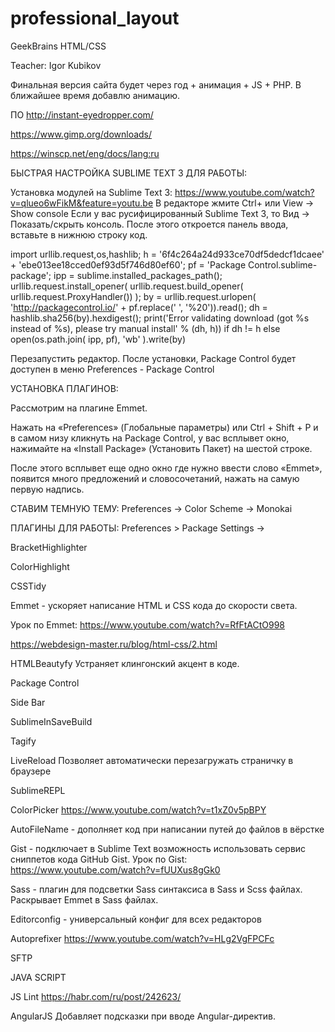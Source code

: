 # professional_layout
GeekBrains HTML/CSS

Teacher:
Igor Kubikov

Финальная версия сайта будет через год + анимация + JS + PHP. 
В ближайшее время добавлю анимацию.

ПО
http://instant-eyedropper.com/

https://www.gimp.org/downloads/

https://winscp.net/eng/docs/lang:ru

БЫСТРАЯ НАСТРОЙКА SUBLIME TEXT 3 ДЛЯ РАБОТЫ:

Установка модулей на Sublime Text 3:
https://www.youtube.com/watch?v=qlueo6wFikM&feature=youtu.be
В редакторе жмите Ctrl+ или 
View -> Show console 
Если у вас русифицированный Sublime Text 3, то 
Вид -> Показать/скрыть консоль. После этого откроется панель ввода, вставьте в нижнюю строку код.

import urllib.request,os,hashlib; h = '6f4c264a24d933ce70df5dedcf1dcaee' + 'ebe013ee18cced0ef93d5f746d80ef60'; pf = 'Package Control.sublime-package'; ipp = sublime.installed_packages_path(); urllib.request.install_opener( urllib.request.build_opener( urllib.request.ProxyHandler()) ); by = urllib.request.urlopen( 'http://packagecontrol.io/' + pf.replace(' ', '%20')).read(); dh = hashlib.sha256(by).hexdigest(); print('Error validating download (got %s instead of %s), please try manual install' % (dh, h)) if dh != h else open(os.path.join( ipp, pf), 'wb' ).write(by) 

Перезапустить редактор. После установки, Package Control будет доступен в меню 
Preferences - Package Control

УСТАНОВКА ПЛАГИНОВ:


Рассмотрим на плагине Emmet.

Нажать на «Preferences» (Глобальные параметры) или Ctrl + Shift + P и в самом низу кликнуть на Package Control, у вас всплывет окно, нажимайте на «Install Package» (Установить Пакет) на шестой строке.

После этого всплывет еще одно окно где нужно ввести слово «Emmet», появится много предложений и словосочетаний, 
нажать на самую первую надпись.

СТАВИМ ТЕМНУЮ ТЕМУ:
Preferences -> Color Scheme -> Monokai

ПЛАГИНЫ ДЛЯ РАБОТЫ:
Preferences > Package Settings ->

BracketHighlighter

ColorHighlight

CSSTidy

Emmet - ускоряет написание HTML и CSS кода до скорости света. 

Урок по Emmet: https://www.youtube.com/watch?v=RfFtACtO998

https://webdesign-master.ru/blog/html-css/2.html

HTMLBeautyfy
Устраняет клингонский акцент в коде.

Package Control

Side Bar

SublimeInSaveBuild

Tagify

LiveReload
Позволяет автоматически перезагружать страничку в браузере

SublimeREPL

ColorPicker
https://www.youtube.com/watch?v=t1xZ0v5pBPY

AutoFileName - дополняет код при написании путей до файлов в вёрстке

Gist - подключает в Sublime Text возможность использовать сервис сниппетов кода GitHub Gist. 
Урок по Gist: https://www.youtube.com/watch?v=fUUXus8gGk0

Sass - плагин для подсветки Sass синтаксиса в Sass и Scss файлах. Раскрывает Emmet в Sass файлах.

Editorconfig - универсальный конфиг для всех редакторов

Autoprefixer
https://www.youtube.com/watch?v=HLg2VgFPCFc

SFTP

JAVA SCRIPT

JS Lint
https://habr.com/ru/post/242623/

AngularJS
Добавляет подсказки при вводе Angular-директив. 
